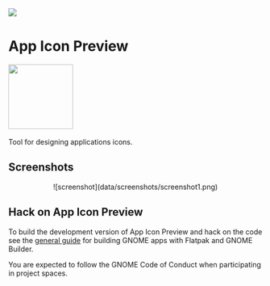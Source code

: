 <a href="https://flathub.org/apps/details/org.gnome.design.AppIconPreview">
<img src="https://flathub.org/assets/badges/flathub-badge-i-en.png" width="190px" />
</a>

# App Icon Preview

<img src="https://gitlab.gnome.org/World/design/app-icon-preview/raw/master/data/icons/org.gnome.design.AppIconPreview.svg" width="128" height="128" />
<p>Tool for designing applications icons.</p>

## Screenshots

<div align="center">
![screenshot](data/screenshots/screenshot1.png)
</div>

## Hack on App Icon Preview
To build the development version of App Icon Preview and hack on the code
see the [general guide](https://wiki.gnome.org/Newcomers/BuildProject)
for building GNOME apps with Flatpak and GNOME Builder.

You are expected to follow the GNOME Code of Conduct when participating in project
spaces.



